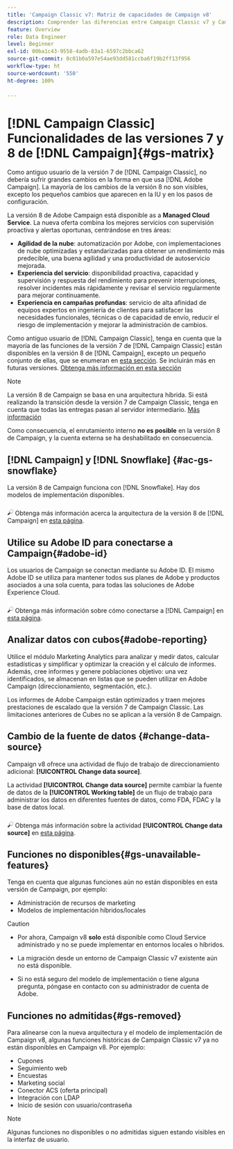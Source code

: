 ```yaml
---
title: 'Campaign Classic v7: Matriz de capacidades de Campaign v8'
description: Comprender las diferencias entre Campaign Classic v7 y Campaign v8
feature: Overview
role: Data Engineer
level: Beginner
exl-id: 00ba1c43-9558-4adb-83a1-6597c2bbca62
source-git-commit: 0c01b0a597e54ae93dd581ccba6f19b2ff13f956
workflow-type: ht
source-wordcount: '550'
ht-degree: 100%

---
```


# [!DNL Campaign Classic] Funcionalidades de las versiones 7 y 8 de [!DNL Campaign]{#gs-matrix}

Como antiguo usuario de la versión 7 de [!DNL Campaign Classic], no debería sufrir grandes cambios en la forma en que usa [!DNL Adobe Campaign]. La mayoría de los cambios de la versión 8 no son visibles, excepto los pequeños cambios que aparecen en la IU y en los pasos de configuración.

La versión 8 de Adobe Campaign está disponible as a **Managed Cloud Service**. La nueva oferta combina los mejores servicios con supervisión proactiva y alertas oportunas, centrándose en tres áreas:

* **Agilidad de la nube**: automatización por Adobe, con implementaciones de nube optimizadas y estandarizadas para obtener un rendimiento más predecible, una buena agilidad y una productividad de autoservicio mejorada.
* **Experiencia del servicio**: disponibilidad proactiva, capacidad y supervisión y respuesta del rendimiento para prevenir interrupciones, resolver incidentes más rápidamente y revisar el servicio regularmente para mejorar continuamente.
* **Experiencia en campañas profundas**: servicio de alta afinidad de equipos expertos en ingeniería de clientes para satisfacer las necesidades funcionales, técnicas o de capacidad de envío, reducir el riesgo de implementación y mejorar la administración de cambios.

Como antiguo usuario de [!DNL Campaign Classic], tenga en cuenta que la mayoría de las funciones de la versión 7 de [!DNL Campaign Classic] están disponibles en la versión 8 de [!DNL Campaign], excepto un pequeño conjunto de ellas, que se enumeran en [esta sección](#gs-removed). Se incluirán más en futuras versiones. [Obtenga más información en esta sección](#gs-unavailable-features)

>[!NOTE]
>
> La versión 8 de Campaign se basa en una arquitectura híbrida. Si está realizando la transición desde la versión 7 de Campaign Classic, tenga en cuenta que todas las entregas pasan al servidor intermediario. [Más información](../architecture/architecture.md)
>
> Como consecuencia, el enrutamiento interno **no es posible** en la versión 8 de Campaign, y la cuenta externa se ha deshabilitado en consecuencia.


## [!DNL Campaign] y [!DNL Snowflake] {#ac-gs-snowflake}

La versión 8 de Campaign funciona con [!DNL Snowflake]. Hay dos modelos de implementación disponibles.

![](../assets/do-not-localize/glass.png) Obtenga más información acerca la arquitectura de la versión 8 de [!DNL Campaign] en [esta página](../architecture/architecture.md).


## Utilice su Adobe ID para conectarse a Campaign{#adobe-id}

Los usuarios de Campaign se conectan mediante su Adobe ID. El mismo Adobe ID se utiliza para mantener todos sus planes de Adobe y productos asociados a una sola cuenta, para todas las soluciones de Adobe Experience Cloud.

![](../assets/do-not-localize/glass.png) Obtenga más información sobre cómo conectarse a [!DNL Campaign] en [esta página](connect.md).

## Analizar datos con cubos{#adobe-reporting}

Utilice el módulo Marketing Analytics para analizar y medir datos, calcular estadísticas y simplificar y optimizar la creación y el cálculo de informes. Además, cree informes y genere poblaciones objetivo: una vez identificados, se almacenan en listas que se pueden utilizar en Adobe Campaign (direccionamiento, segmentación, etc.).

Los informes de Adobe Campaign están optimizados y traen mejores prestaciones de escalado que la versión 7 de Campaign Classic. Las limitaciones anteriores de Cubes no se aplican a la versión 8 de Campaign.

## Cambio de la fuente de datos {#change-data-source}

Campaign v8 ofrece una actividad de flujo de trabajo de direccionamiento adicional: **[!UICONTROL Change data source]**.

La actividad **[!UICONTROL Change data source]** permite cambiar la fuente de datos de la **[!UICONTROL Working table]** de un flujo de trabajo para administrar los datos en diferentes fuentes de datos, como FDA, FDAC y la base de datos local.

![](../assets/do-not-localize/glass.png) Obtenga más información sobre la actividad **[!UICONTROL Change data source]** en [esta página](../config/workflows.md#change-data-source-activity).

## Funciones no disponibles{#gs-unavailable-features}

Tenga en cuenta que algunas funciones aún no están disponibles en esta versión de Campaign, por ejemplo:

* Administración de recursos de marketing
* Modelos de implementación híbridos/locales

>[!CAUTION]
>
>* Por ahora, Campaign v8 **solo** está disponible como Cloud Service administrado y no se puede implementar en entornos locales o híbridos.
>
>* La migración desde un entorno de Campaign Classic v7 existente aún no está disponible.
>
>* Si no está seguro del modelo de implementación o tiene alguna pregunta, póngase en contacto con su administrador de cuenta de Adobe.


## Funciones no admitidas{#gs-removed}

Para alinearse con la nueva arquitectura y el modelo de implementación de Campaign v8, algunas funciones históricas de Campaign Classic v7 ya no están disponibles en Campaign v8. Por ejemplo:

* Cupones
* Seguimiento web
* Encuestas
* Marketing social
* Conector ACS (oferta principal)
* Integración con LDAP
* Inicio de sesión con usuario/contraseña

>[!NOTE]
>
>Algunas funciones no disponibles o no admitidas siguen estando visibles en la interfaz de usuario.
